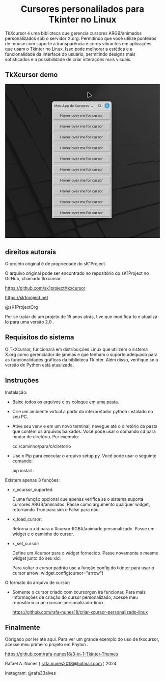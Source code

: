 <h1 align="center">Cursores personalilados para Tkinter no Linux</h1>

TkXcursor é uma biblioteca que gerencia cursores ARGB/animados personalizados sob o servidor X.org.
Permitindo que você utilize ponteiros de mouse com suporte a transparência e cores vibrantes em aplicações que usam o Tkinter no Linux.
Isso pode melhorar a estética e a funcionalidade da interface do usuário, permitindo designs mais sofisticados e a possibilidade de criar interações mais visuais.

## TkXcursor demo
![screenshot1](demo/Cursores_demo.gif)

## direitos autorais
O projeto original é de propriedade do sK1Project.

O arquivo original pode ser encontrado no repositório do sK1Project no GitHub, chamado tkxcursor. 

https://github.com/sk1project/tkxcursor

https://sk1project.net

@sK1ProjectOrg

Por se tratar de um projeto de 15 anos atrás, tive que modificá-lo e atualizá-lo para uma versão 2.0 .

## Requisitos do sistema

O TkXcursor, funcionará em distribuições Linux que utilizem o sistema X.org como gerenciador de janelas e que tenham o suporte adequado para as funcionalidades gráficas da biblioteca Tkinter. 
Além disso, verifique se a versão do Python está atualizada. 

## Instruções

Instalação:
   - Baixe todos os arquivos e os coloque em uma pasta.
   - Crie um ambiente virtual a partir do interpretador python instalado no seu PC.
   - Ative seu venv e em um novo terminal, navegue até o diretório da pasta que contém os arquivos baixados. Você pode usar o comando cd para mudar de diretório. Por exemplo:

     cd /caminho/para/o/diretorio
     
   - Use o Pip para executar o arquivo setup.py. Você pode usar o seguinte comando:

     pip install .
     
Existem apenas 3 funções:

   - x_xcursor_suported:
   
     É uma função opcional que apenas verifica se o sistema suporta cursores ARGB/animados. Passe como argumento qualquer widget, retornando True para sim e False para não.
     
   - x_load_cursor:
     
     Retorna o xid para o Xcursor RGBA/animado personalizado. Passe um widget e o caminho do cursor.
   
   - x_set_cursor:
   
     Define um Xcursor para o widget fornecido. Passe novamente o mesmo widget junto do seu xid.

     Para voltar o cursor padrão use a função config do tkinter para usar o cursor arrow:
     widget.config(cursor="arrow")

O formato do arquivo de cursor: 

   - Somente o cursor criado com xcursorgen irá funcionar. Para mais informações de criação do cursor personalizado, acesse meu repositório criar-xcursor-personalizado-linux.

     https://github.com/rafa-nunes18/criar-xcursor-personalizado-linux

## Finalmente 

Obrigado por ler até aqui. 
Para ver um grande exemplo do uso de tkxcursor, acesse meu primeiro projeto em Phyton .

https://github.com/rafa-nunes18/3-in-1-Tkinter-Themes

Rafael A. Nunes ( rafa.nunes2018@hotmail.com ) 2024

Instagram: @rafa33alves

